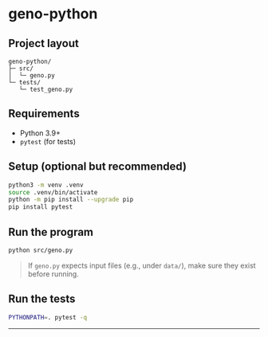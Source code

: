 # geno-python

## Project layout

```
geno-python/
├─ src/
│  └─ geno.py
└─ tests/
   └─ test_geno.py
```

## Requirements

- Python 3.9+
- `pytest` (for tests)

## Setup (optional but recommended)

```bash
python3 -m venv .venv
source .venv/bin/activate
python -m pip install --upgrade pip
pip install pytest
```

## Run the program

```bash
python src/geno.py
```

> If `geno.py` expects input files (e.g., under `data/`), make sure they exist before running.

## Run the tests

```bash
PYTHONPATH=. pytest -q
```

---


